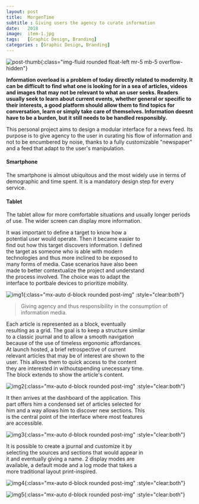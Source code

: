 ```yaml
---
layout: post
title:  MorgenTime
subtitle : Giving users the agency to curate information
date:   2018
image:  item-1.jpg
tags:   [Graphic Design, Branding]
categories : [Graphic Design, Branding]
---
```

![post-thumb]({{site.baseurl}}/projects/images/morgentime/thumb-1.jpg){:class="img-fluid rounded float-left mr-5 mb-5 overflow-hidden"}

**Information overload is a problem of today directly related to modernity. It can be difficult to find what one is looking for in a sea of articles, videos and images that may not be relevant to what an user seeks. Readers usually seek to learn about current events, whether general or specific to their interests, a good platform should allow them to find topics for conversation, learn or simply take care of themselves. Information doesnt have to be a burden, but it still needs to be handled responsibly.**

This personal project aims to design a modular interface for a news feed. Its purpose is to give agency to the user in curating his flow of information and not to be encumbered by noise, thanks to a fully customizable "newspaper" and a feed that adapt to the user's manipulation.

<div class="row">
<div class="col-md-6 mb-6 mb-md-0">
        <div class="card shadow">
          <div class="card-body bg-primary text-center px-4 py-5" style="margin-bottom:0">
                   <i class="ti-mobile icon mb-5 d-inline-block text-title" style="color: $text-title"></i>
            <h4 class="mb-4">Smartphone</h4>
            <p>The smartphone is almost ubiquitous and the most widely use in terms of demographic and time spent. It is a mandatory design step for every service.</p>
          </div>
        </div>
      </div>
      
 <div class="col-md-6 mb-6 mb-md-0">
        <div class="card shadow">
          <div class="card-body bg-primary text-center px-4 py-5" style="margin-bottom:0">
                   <i class="ti-tablet icon mb-5 d-inline-block text-title" style="color: $text-title"></i>
            <h4 class="mb-4">Tablet</h4>
            <p>The tablet allow for more comfortable situations and usually longer periods of use. The wider screen can display more information.</p>
          </div>
        </div>
      </div>
      </div>
      </div>
      
<div style="clear:both; max-width:75%" class="paragraph">It was important to define a target to know how a potential user would operate. Then it became easier to find out how this target discovers information. I defined the target as someone who is able with modern technologies and thus more inclined to be exposed to many forms of media. Case scenarios have also been made to better contextualize the project and understand the process involved. The choice was to adapt the interface to portbale devices to prioritize mobility.</div>

![img1]({{site.baseurl}}/projects/images/morgentime/img-1.jpg){:class="mx-auto d-block rounded post-img" :style="clear:both"}

> Giving agency and thus responsibility in the consumption of information media.
  
<div style="clear:both; max-width:75%" class="paragraph">
Each article is represented as a block, eventually resulting as a grid. The goal is to keep a structure similar to a classic journal and to allow a smooth navigation because of the use of timeless ergonomic affordances.        
At launch hosted, a brief retrospective of current relevant articles that may be of interest are shown to the user. This allows them to quick access to the content they are interested in withoutspending unecessary time. The block extends to show the article's content.     
</div>

![img2]({{site.baseurl}}/projects/images/morgentime/img-2.jpg){:class="mx-auto d-block rounded post-img" :style="clear:both"}

<div style="clear:both; max-width:75%" class="paragraph">
It then arrives at the dashboard of the application. This part offers him a condensed set of articles selected for him and a way allows him to discover new sections. This is the central point of the interface where most features are accessible.     
</div>

![img3]({{site.baseurl}}/projects/images/morgentime/img-3.jpg){:class="mx-auto d-block rounded post-img" :style="clear:both"}

<div style="clear:both; max-width:75%" class="paragraph">
It is possible to create a jpurnal and customize it by selecting the sources and sections that would appear in it and eventually giving a name. 2 display modes are available, a default mode and a log mode that takes a more traditional layout print-inspired.</div>

![img4]({{site.baseurl}}/projects/images/morgentime/img-4.jpg){:class="mx-auto d-block rounded post-img" :style="clear:both"}

![img5]({{site.baseurl}}/projects/images/morgentime/img-5.jpg){:class="mx-auto d-block rounded post-img" :style="clear:both"}

